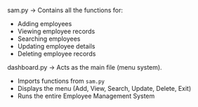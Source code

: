 sam.py → Contains all the functions for:
  - Adding employees  
  - Viewing employee records  
  - Searching employees  
  - Updating employee details  
  - Deleting employee records  

dashboard.py → Acts as the main file (menu system).  
  - Imports functions from `sam.py`  
  - Displays the menu (Add, View, Search, Update, Delete, Exit)  
  - Runs the entire Employee Management System  
